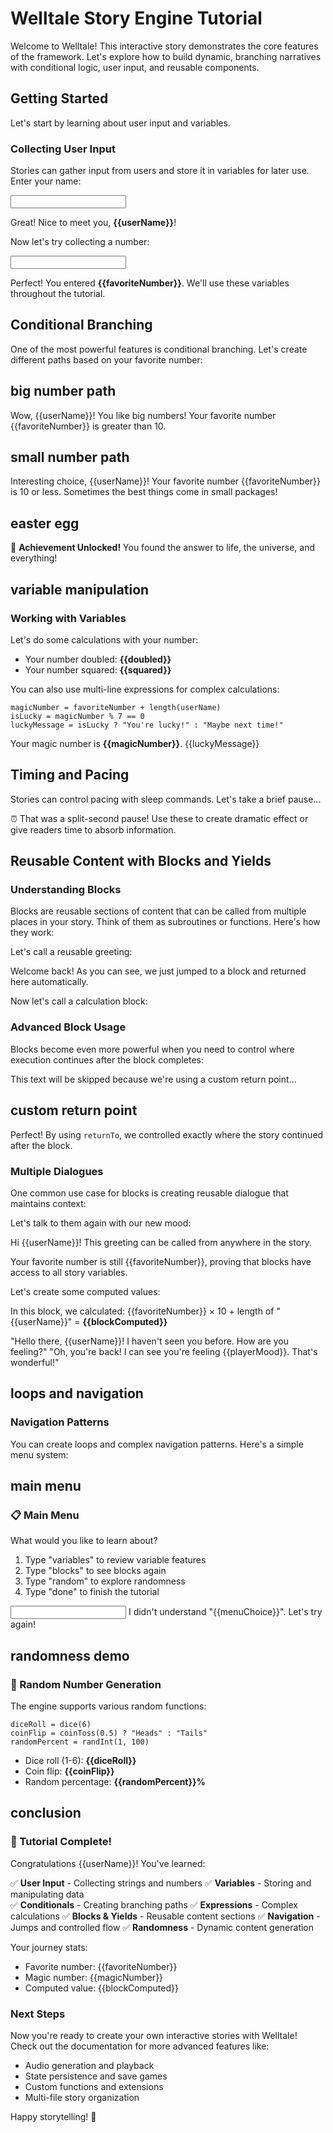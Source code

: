 # Welltale Story Engine Tutorial

Welcome to Welltale! This interactive story demonstrates the core features of the framework. Let's explore how to build dynamic, branching narratives with conditional logic, user input, and reusable components.

## Getting Started

Let's start by learning about user input and variables.

### Collecting User Input

Stories can gather input from users and store it in variables for later use. Enter your name:

<input to="userName" as="string" />

Great! Nice to meet you, **{{userName}}**!

Now let's try collecting a number:

<input to="favoriteNumber" as="number" />

Perfect! You entered **{{favoriteNumber}}**. We'll use these variables throughout the tutorial.

## Conditional Branching

One of the most powerful features is conditional branching. Let's create different paths based on your favorite number:

<if cond="favoriteNumber > 10">
  <if cond="favoriteNumber == 42">
    <jump to="easter egg" />
    <else>
      <jump to="big number path" />
    </else>
  </if>
  <else>
    <jump to="small number path" />
  </else>
</if>

## big number path

Wow, {{userName}}! You like big numbers! Your favorite number {{favoriteNumber}} is greater than 10.

<jump to="variable manipulation" />

## small number path

Interesting choice, {{userName}}! Your favorite number {{favoriteNumber}} is 10 or less. Sometimes the best things come in small packages!

<jump to="variable manipulation" />

## easter egg

🎉 **Achievement Unlocked!** You found the answer to life, the universe, and everything!

## variable manipulation

### Working with Variables

Let's do some calculations with your number:

<set key="doubled" value="favoriteNumber * 2" />
<set key="squared" value="favoriteNumber * favoriteNumber" />

- Your number doubled: **{{doubled}}**
- Your number squared: **{{squared}}**

You can also use multi-line expressions for complex calculations:

```
magicNumber = favoriteNumber + length(userName)
isLucky = magicNumber % 7 == 0
luckyMessage = isLucky ? "You're lucky!" : "Maybe next time!"
```

Your magic number is **{{magicNumber}}**. {{luckyMessage}}

## Timing and Pacing

Stories can control pacing with sleep commands. Let's take a brief pause...

<sleep duration="500" />

⏰ That was a split-second pause! Use these to create dramatic effect or give readers time to absorb information.

## Reusable Content with Blocks and Yields

### Understanding Blocks

Blocks are reusable sections of content that can be called from multiple places in your story. Think of them as subroutines or functions. Here's how they work:

Let's call a reusable greeting:

<yield to="tutorial greeting" />

Welcome back! As you can see, we just jumped to a block and returned here automatically.

Now let's call a calculation block:

<yield to="calculation demo" />

### Advanced Block Usage

Blocks become even more powerful when you need to control where execution continues after the block completes:

<yield to="tutorial greeting" returnTo="custom return point" />

This text will be skipped because we're using a custom return point...

## custom return point

Perfect! By using `returnTo`, we controlled exactly where the story continued after the block.

### Multiple Dialogues

One common use case for blocks is creating reusable dialogue that maintains context:

<yield to="friendly npc" />

<set key="playerMood" value="'happy'" />

Let's talk to them again with our new mood:

<yield to="friendly npc" />

<jump to="loops and navigation" />

<!-- Define reusable blocks at the end of the file -->
<block id="tutorial greeting">
  Hi {{userName}}! This greeting can be called from anywhere in the story.
  
  Your favorite number is still {{favoriteNumber}}, proving that blocks have access to all story variables.
</block>

<block id="calculation demo">
  Let's create some computed values:
  
  <set key="blockComputed" value="favoriteNumber * 10 + length(userName)" />
  
  In this block, we calculated: {{favoriteNumber}} × 10 + length of "{{userName}}" = **{{blockComputed}}**
</block>

<block id="friendly npc">
  <if cond="!playerMood">
    "Hello there, {{userName}}! I haven't seen you before. How are you feeling?"
    <else>
      "Oh, you're back! I can see you're feeling {{playerMood}}. That's wonderful!"
    </else>
  </if>
</block>

## loops and navigation

### Navigation Patterns

You can create loops and complex navigation patterns. Here's a simple menu system:

## main menu

### 📋 Main Menu

What would you like to learn about?

1. Type "variables" to review variable features
2. Type "blocks" to see blocks again
3. Type "random" to explore randomness
4. Type "done" to finish the tutorial

<input to="menuChoice" as="string" />

<if cond="menuChoice == 'variables'">
  <jump to="variable manipulation" />
  <else>
    <if cond="menuChoice == 'blocks'">
      <yield to="tutorial greeting" />
      <jump to="main menu" />
      <else>
        <if cond="menuChoice == 'random'">
          <jump to="randomness demo" />
          <else>
            <if cond="menuChoice == 'done'">
              <jump to="conclusion" />
              <else>
                I didn't understand "{{menuChoice}}". Let's try again!
                <jump to="main menu" />
              </else>
            </if>
          </else>
        </if>
      </else>
    </if>
  </else>
</if>

## randomness demo

### 🎲 Random Number Generation

The engine supports various random functions:

```
diceRoll = dice(6)
coinFlip = coinToss(0.5) ? "Heads" : "Tails"
randomPercent = randInt(1, 100)
```

- Dice roll (1-6): **{{diceRoll}}**
- Coin flip: **{{coinFlip}}**
- Random percentage: **{{randomPercent}}%**

<jump to="main menu" />

## conclusion

### 🎉 Tutorial Complete!

Congratulations {{userName}}! You've learned:

✅ **User Input** - Collecting strings and numbers
✅ **Variables** - Storing and manipulating data  
✅ **Conditionals** - Creating branching paths
✅ **Expressions** - Complex calculations
✅ **Blocks & Yields** - Reusable content sections
✅ **Navigation** - Jumps and controlled flow
✅ **Randomness** - Dynamic content generation

Your journey stats:

- Favorite number: {{favoriteNumber}}
- Magic number: {{magicNumber}}
- Computed value: {{blockComputed}}

### Next Steps

Now you're ready to create your own interactive stories with Welltale! Check out the documentation for more advanced features like:

- Audio generation and playback
- State persistence and save games
- Custom functions and extensions
- Multi-file story organization

Happy storytelling! 🚀
